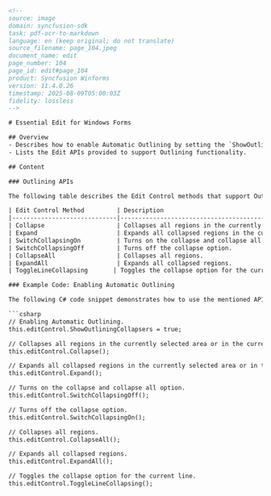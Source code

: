 ```html
<!-- 
source: image
domain: syncfusion-sdk
task: pdf-ocr-to-markdown
language: en (keep original; do not translate)
source_filename: page_104.jpeg
document_name: edit
page_number: 104
page_id: edit#page_104
product: Syncfusion Winforms
version: 11.4.0.26
timestamp: 2025-08-09T05:00:03Z
fidelity: lossless
-->

# Essential Edit for Windows Forms

## Overview
- Describes how to enable Automatic Outlining by setting the `ShowOutliningCollapsers` property to `True`.
- Lists the Edit APIs provided to support Outlining functionality.

## Content

### Outlining APIs

The following table describes the Edit Control methods that support Outlining:

| Edit Control Method         | Description                                                                 |
|-----------------------------|-----------------------------------------------------------------------------|
| Collapse                    | Collapses all regions in the currently selected area or in the current line. |
| Expand                      | Expands all collapsed regions in the currently selected area or in the current line. |
| SwitchCollapsingOn          | Turns on the collapse and collapse all option.                                |
| SwitchCollapsingOff         | Turns off the collapse option.                                              |
| CollapseAll                 | Collapses all regions.                                                      |
| ExpandAll                   | Expands all collapsed regions.                                              |
| ToggleLineCollapsing       | Toggles the collapse option for the current line.                          |

### Example Code: Enabling Automatic Outlining

The following C# code snippet demonstrates how to use the mentioned APIs to manage outliners:

```csharp
// Enabling Automatic Outlining.
this.editControl.ShowOutliningCollapsers = true;

// Collapses all regions in the currently selected area or in the current line.
this.editControl.Collapse();

// Expands all collapsed regions in the currently selected area or in the current line.
this.editControl.Expand();

// Turns on the collapse and collapse all option.
this.editControl.SwitchCollapsingOff();

// Turns off the collapse option.
this.editControl.SwitchCollapsingOn();

// Collapses all regions.
this.editControl.CollapseAll();

// Expands all collapsed regions.
this.editControl.ExpandAll();

// Toggles the collapse option for the current line.
this.editControl.ToggleLineCollapsing();
```

<!-- tags: [product, module, control, api, version] keywords: [WinForms, Edit, Outlining, ShowOutliningCollapsers, Collapse, Expand, SwitchCollapsingOn, SwitchCollapsingOff, CollapseAll, ExpandAll, ToggleLineCollapsing] -->
```